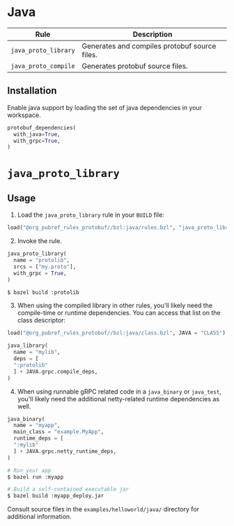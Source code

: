 # Java

| Rule | Description |
| ---  | --- |
| `java_proto_library` | Generates and compiles protobuf source files. |
| `java_proto_compile` | Generates protobuf source files. |

## Installation

Enable java support by loading the set of java dependencies in your workspace.

```python
protobuf_dependencies(
  with_java=True,
  with_grpc=True,
)
```

# `java_proto_library`

## Usage

1. Load the `java_proto_library` rule in your `BUILD` file:

```python
load("@org_pubref_rules_protobuf//bzl:java/rules.bzl", "java_proto_library")
```

2. Invoke the rule.

```python
java_proto_library(
  name = "protolib",
  srcs = ["my.proto"],
  with_grpc = True,
)
```

```sh
$ bazel build :protolib
```

3. When using the compiled library in other rules, you'll likely need
the compile-time or runtime dependencies.  You can access that list on
the class descriptor:


```python
load("@org_pubref_rules_protobuf//bzl:java/class.bzl", JAVA = "CLASS")
```

```python
java_library(
  name = "mylib",
  deps = [
  ":protolib"
  ] + JAVA.grpc.compile_deps,
)
```

4. When using runnable gRPC related code in a `java_binary` or
   `java_test`, you'll likely need the additional netty-related
   runtime dependencies as well.


```python
java_binary(
  name = "myapp",
  main_class = "example.MyApp",
  runtime_deps = [
  ":mylib"
  ] + JAVA.grpc.netty_runtime_deps,
)
```

```sh
# Run your app
$ bazel run :myapp

# Build a self-contained executable jar
$ bazel build :myapp_deploy.jar
```

Consult source files in the `examples/helloworld/java/` directory for additional information.
